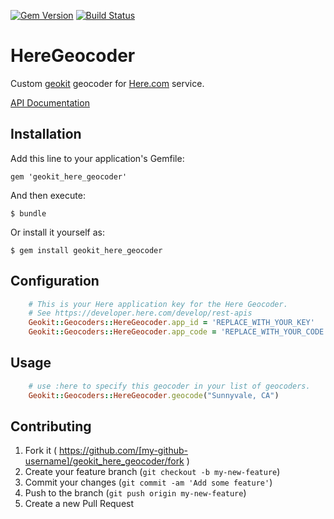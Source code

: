 [![Gem Version](https://badge.fury.io/rb/geokit_here_geocoder.svg)](https://badge.fury.io/rb/geokit_here_geocoder)
[![Build Status](https://travis-ci.org/EasyPost/geokit_here_geocoder.svg?branch=master)](https://travis-ci.org/EasyPost/geokit_here_geocoder)

# HereGeocoder

Custom [geokit](https://github.com/geokit/geokit) geocoder for [Here.com](https://company.here.com/here/) service.

[API Documentation](https://developer.here.com/rest-apis/documentation/geocoder/topics/quick-start.html)


## Installation

Add this line to your application's Gemfile:

    gem 'geokit_here_geocoder'

And then execute:

    $ bundle

Or install it yourself as:

    $ gem install geokit_here_geocoder

## Configuration


```ruby
    # This is your Here application key for the Here Geocoder.
    # See https://developer.here.com/develop/rest-apis
    Geokit::Geocoders::HereGeocoder.app_id = 'REPLACE_WITH_YOUR_KEY'
    Geokit::Geocoders::HereGeocoder.app_code = 'REPLACE_WITH_YOUR_CODE'
```


## Usage

```ruby
    # use :here to specify this geocoder in your list of geocoders.
    Geokit::Geocoders::HereGeocoder.geocode("Sunnyvale, CA")
```

## Contributing

1. Fork it ( https://github.com/[my-github-username]/geokit_here_geocoder/fork )
2. Create your feature branch (`git checkout -b my-new-feature`)
3. Commit your changes (`git commit -am 'Add some feature'`)
4. Push to the branch (`git push origin my-new-feature`)
5. Create a new Pull Request
